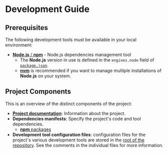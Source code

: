 # Development Guide

## Prerequisites

The following development tools must be available in your local environment:

- [**Node.js** / **npm**](https://nodejs.org/en/download/package-manager) - Node.js dependencies management tool
  - The **Node.js** version in use is defined in the `engines.node` field of [`package.json`](../package.json).
  - [**nvm**](https://github.com/nvm-sh/nvm#installing-and-updating) is recommended if you want to manage multiple installations of **Node.js** on your system.

## Project Components

This is an overview of the distinct components of the project:

- [**Project documentation**](../docs): Information about the project.
- **Dependencies manifests**: Specify the project's code and tool dependencies.
  - [**npm** packages](../package.json)
- **Development tool configuration files**: configuration files for the project's various development tools are stored in the [root of the repository](..). See the comments in the individual files for more information.
